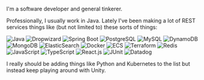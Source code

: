 I'm a software developer and general tinkerer.  

Professionally, I usually work in Java.  Lately I've been making a lot of REST services things like (but not limited to) these sorts of things:

![Java](https://img.shields.io/badge/java-4479A1?style=flat-square&logo=java&logoColor=white) 
![Dropwizard](https://img.shields.io/badge/dropwizard-4479A1?style=flat-square&logo=dropwizard&logoColor=white) 
![Spring Boot](https://img.shields.io/badge/springboot-6DB33F?style=flat-square&logo=springboot&logoColor=white)
![PostgreSQL](https://img.shields.io/badge/postgresql-4169E1?style=flat-square&logo=postgresql&logoColor=white) 
![MySQL](https://img.shields.io/badge/mysql-4479A1?style=flat-square&logo=mysql&logoColor=white)
![DynamoDB](https://img.shields.io/badge/dynamodb-4053D6?style=flat-square&logo=amazondynamodb&logoColor=white)
![MongoDB](https://img.shields.io/badge/mongo-4479A1?style=flat-square&logo=mongodb&logoColor=white)
![ElasticSearch](https://img.shields.io/badge/elasticsearch-4479A1?style=flat-square&logo=elasticsearch&logoColor=white)
![Docker](https://img.shields.io/badge/docker-2496ED?style=flat-square&logo=docker&logoColor=white)
![ECS](https://img.shields.io/badge/ecs-FF9900?style=flat-square&logo=amazonecs&logoColor=white)
![Terraform](https://img.shields.io/badge/terraform-844FBA?style=flat-square&logo=terraform&logoColor=white)
![Redis](https://img.shields.io/badge/redis-DC382D?style=flat-square&logo=redis&logoColor=white)
![JavaScript](https://img.shields.io/badge/JavaScript-F7DF1E?style=flat-square&logo=javascript&logoColor=black)
![TypeScript](https://img.shields.io/badge/TypeScript-007ACC?style=flat-square&logo=typescript&logoColor=white)
![React.js](https://img.shields.io/badge/React.js-0081CB?style=flat-square&logo=react&logoColor=61DAFB)
![JUnit](https://img.shields.io/badge/junit5-25A162?style=flat-square&logo=junit5&logoColor=61DAFB)
![Datadog](https://img.shields.io/badge/datadog-632CA6?style=flat-square&logo=datadog&logoColor=61DAFB)

I really should be adding things like Python and Kubernetes to the list but instead keep playing around with Unity.
